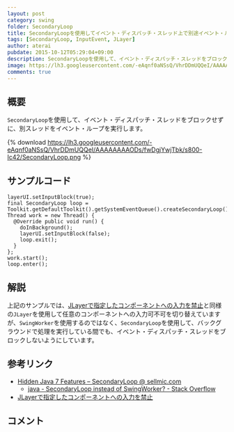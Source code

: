 ```yaml
---
layout: post
category: swing
folder: SecondaryLoop
title: SecondaryLoopを使用してイベント・ディスパッチ・スレッド上で別途イベント・ループを実行する
tags: [SecondaryLoop, InputEvent, JLayer]
author: aterai
pubdate: 2015-10-12T05:29:04+09:00
description: SecondaryLoopを使用して、イベント・ディスパッチ・スレッドをブロックせずに、別スレッドをイベント・ループを実行します。
image: https://lh3.googleusercontent.com/-eAqnf0aNSsQ/VhrDDmUQQeI/AAAAAAAAODs/fwDgjYwjTbk/s800-Ic42/SecondaryLoop.png
comments: true
---
```

## 概要
`SecondaryLoop`を使用して、イベント・ディスパッチ・スレッドをブロックせずに、別スレッドをイベント・ループを実行します。

{% download https://lh3.googleusercontent.com/-eAqnf0aNSsQ/VhrDDmUQQeI/AAAAAAAAODs/fwDgjYwjTbk/s800-Ic42/SecondaryLoop.png %}

## サンプルコード
<pre class="prettyprint"><code>layerUI.setInputBlock(true);
final SecondaryLoop loop = Toolkit.getDefaultToolkit().getSystemEventQueue().createSecondaryLoop();
Thread work = new Thread() {
  @Override public void run() {
    doInBackground();
    layerUI.setInputBlock(false);
    loop.exit();
  }
};
work.start();
loop.enter();
</code></pre>

## 解説
上記のサンプルでは、[JLayerで指定したコンポーネントへの入力を禁止](http://ateraimemo.com/Swing/DisableInputLayer.html)と同様の`JLayer`を使用して任意のコンポーネントへの入力可不可を切り替えていますが、`SwingWorker`を使用するのではなく、`SecondaryLoop`を使用して、バックグラウンドで処理を実行している間でも、イベント・ディスパッチ・スレッドをブロックしないようにしています。

## 参考リンク
- [Hidden Java 7 Features – SecondaryLoop @ sellmic.com](http://sellmic.com/blog/2012/02/29/hidden-java-7-features-secondaryloop/)
    - [java - SecondaryLoop instead of SwingWorker? - Stack Overflow](http://stackoverflow.com/questions/10196809/secondaryloop-instead-of-swingworker)
- [JLayerで指定したコンポーネントへの入力を禁止](http://ateraimemo.com/Swing/DisableInputLayer.html)

<!-- dummy comment line for breaking list -->

## コメント
